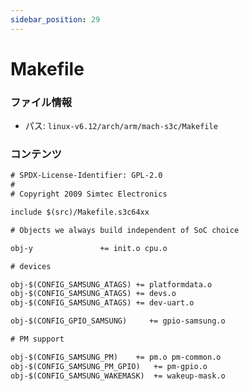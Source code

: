 ```yaml
---
sidebar_position: 29
---
```

# Makefile

### ファイル情報

- パス: `linux-v6.12/arch/arm/mach-s3c/Makefile`

### コンテンツ

```txt
# SPDX-License-Identifier: GPL-2.0
#
# Copyright 2009 Simtec Electronics

include $(src)/Makefile.s3c64xx

# Objects we always build independent of SoC choice

obj-y				+= init.o cpu.o

# devices

obj-$(CONFIG_SAMSUNG_ATAGS)	+= platformdata.o
obj-$(CONFIG_SAMSUNG_ATAGS)	+= devs.o
obj-$(CONFIG_SAMSUNG_ATAGS)	+= dev-uart.o

obj-$(CONFIG_GPIO_SAMSUNG)     += gpio-samsung.o

# PM support

obj-$(CONFIG_SAMSUNG_PM)	+= pm.o pm-common.o
obj-$(CONFIG_SAMSUNG_PM_GPIO)	+= pm-gpio.o
obj-$(CONFIG_SAMSUNG_WAKEMASK)	+= wakeup-mask.o

```

